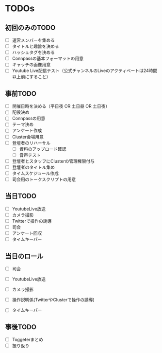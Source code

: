 # TODOs
## 初回のみのTODO
- [ ] 運営メンバーを集める
- [ ] タイトルと趣旨を決める
- [ ] ハッシュタグを決める
- [ ] Connpassの基本フォーマットの用意
- [ ] キャッチの画像用意
- [ ] Youtube Live配信テスト（公式チャンネルのLiveのアクティベートは24時間以上前にすること）

## 事前TODO
- [ ] 開催日時を決める（平日夜 OR 土日昼 OR 土日夜）
- [ ] 配役決め
- [ ] Connpassの用意
- [ ] テーマ決め
- [ ] アンケート作成
- [ ] Cluster会場用意
- [ ] 登壇者のリハーサル
   - [ ] 資料のアップロード確認
   - [ ] 音声テスト
- [ ] 登壇者とスタッフにClusterの管理権限付与
- [ ] 登壇者のタイトル集め
- [ ] タイムスケジュール作成
- [ ] 司会用のトークスクリプトの用意

## 当日TODO

- [ ] YoutubeLive放送
- [ ] カメラ撮影
- [ ] Twitterで操作の誘導
- [ ] 司会
- [ ] アンケート回収
- [ ] タイムキーパー

## 当日のロール

- [ ] 司会
- [ ] YoutubeLive放送
- [ ] カメラ撮影
- [ ] 操作説明係(TwitterやClusterで操作の誘導)
- [ ] タイムキーパー


## 事後TODO
- [ ] Toggeterまとめ
- [ ] 振り返り
